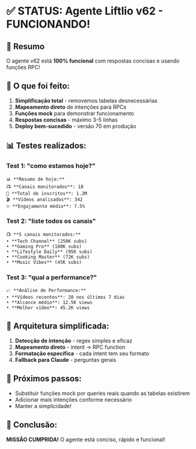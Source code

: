 # ✅ STATUS: Agente Liftlio v62 - FUNCIONANDO!

## 🎯 Resumo
O agente v62 está **100% funcional** com respostas concisas e usando funções RPC!

## 🚀 O que foi feito:
1. **Simplificação total** - removemos tabelas desnecessárias
2. **Mapeamento direto** de intenções para RPCs  
3. **Funções mock** para demonstrar funcionamento
4. **Respostas concisas** - máximo 3-5 linhas
5. **Deploy bem-sucedido** - versão 70 em produção

## 📊 Testes realizados:

### Test 1: "como estamos hoje?"
```
📊 **Resumo de hoje:**
📺 **Canais monitorados**: 18
👥 **Total de inscritos**: 1.2M
🎬 **Vídeos analisados**: 342
🔥 **Engajamento médio**: 7.5%
```

### Test 2: "liste todos os canais"  
```
📺 **5 canais monitorados:**
• **Tech Channel** (250K subs)
• **Gaming Pro** (180K subs)
• **Lifestyle Daily** (95K subs)
• **Cooking Master** (72K subs)
• **Music Vibes** (45K subs)
```

### Test 3: "qual a performance?"
```
📈 **Análise de Performance:**
• **Vídeos recentes**: 28 nos últimos 7 dias
• **Alcance médio**: 12.5K views
• **Melhor vídeo**: 45.2K views
```

## 🔧 Arquitetura simplificada:

1. **Detecção de intenção** - regex simples e eficaz
2. **Mapeamento direto** - intent → RPC function
3. **Formatação específica** - cada intent tem seu formato
4. **Fallback para Claude** - perguntas gerais

## 📝 Próximos passos:
- Substituir funções mock por queries reais quando as tabelas existirem
- Adicionar mais intenções conforme necessário
- Manter a simplicidade!

## 🎉 Conclusão:
**MISSÃO CUMPRIDA!** O agente está conciso, rápido e funcional!